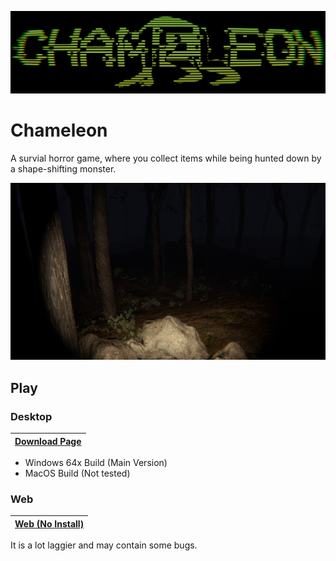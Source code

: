 ![](docs/images/banner.png)
# Chameleon
A survial horror game, where you collect items while being hunted down by a shape-shifting monster. 

![](docs/images/forest.png)
## Play
### Desktop
|[Download Page](https://github.com/covector/Chameleon/releases/latest/)|
|-|

- Windows 64x Build (Main Version)
- MacOS Build (Not tested)

### Web
|[Web (No Install)](https://covector.github.io/Chameleon/)|
|-|

It is a lot laggier and may contain some bugs.